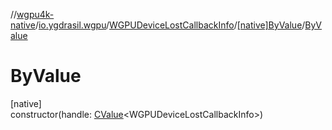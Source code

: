 //[wgpu4k-native](../../../../index.md)/[io.ygdrasil.wgpu](../../index.md)/[WGPUDeviceLostCallbackInfo](../index.md)/[[native]ByValue](index.md)/[ByValue](-by-value.md)

# ByValue

[native]\
constructor(handle: [CValue](https://kotlinlang.org/api/core/kotlin-stdlib/kotlinx.cinterop/-c-value/index.html)&lt;WGPUDeviceLostCallbackInfo&gt;)